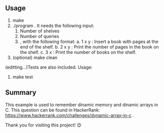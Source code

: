 ## Usage

1. make
2. ./program . It needs the following input:
    1. Number of shelves
    2. Number of queries
    3. <queries>, with the following format:
        a. 1 x y : Insert a book with pages at the end of the shelf.
        b. 2 x y : Print the number of pages in the book on the shelf.
        c. 3 x : Print the number of books on the shelf.
4. (optional) make clean

(editting...)Tests are also included. Usage:

1. make test

## Summary

This example is used to remember dinamic memory and dinamic arrays in C. This question can be found in HackerRank: https://www.hackerrank.com/challenges/dynamic-array-in-c .

Thank you for visiting this project! 😊